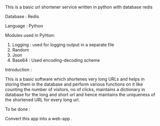 This is a basic url shortener service written in python with database redis

Database :
  Redis 
 
Language :
  Python

Modules used in Pyhton:
  1. Logging : used for logging output in a separate file
  2. Random 
  3. Json
  4. Base64 : Used encoding-decoding scheme

Introduction :

This is a basic software which shortenes very long URLs and helps in storing them in the database and perform various functions on it like counting the number of visitors, no of clicks, maintains a dictionary in database for the long and short url and hence maintains the uniqueness of the shortened URL for every long url.


To be done :

Convert this app into a web-app .
